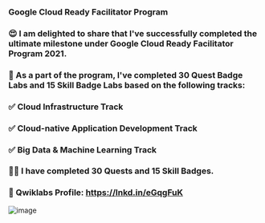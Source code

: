 ### Google Cloud Ready Facilitator Program
### 😍 I am delighted to share that I've successfully completed the ultimate milestone under Google Cloud Ready Facilitator Program 2021.

### 🚀 As a part of the program, I've completed 30 Quest Badge Labs and 15 Skill Badge Labs based on the following tracks:
### ✅ Cloud Infrastructure Track
### ✅ Cloud-native Application Development Track
### ✅ Big Data & Machine Learning Track

### 👨‍💻 I have completed 30 Quests and 15 Skill Badges.


### 🎯 Qwiklabs Profile: https://lnkd.in/eGqgFuK


![image](https://user-images.githubusercontent.com/62868878/125979662-da07123c-d76d-47cc-8f55-e531bba2d4a2.png)
